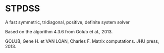 # STPDSS
A fast symmetric, tridiagonal, positive, definite system solver

Based on the algorithm 4.3.6 from Golub et al., 2013.

GOLUB, Gene H. et VAN LOAN, Charles F. Matrix computations. JHU press, 2013.
